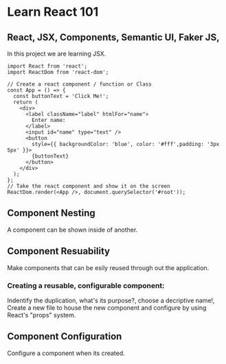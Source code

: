 # Learn React 101

## React, JSX, Components, Semantic UI, Faker JS,

In this project we are learning JSX.

```// Import the React and ReactDom libraries
import React from 'react';
import ReactDom from 'react-dom';

// Create a react component / function or Class
const App = () => {
  const buttonText = 'Click Me!';
  return (
    <div>
      <label className="label" htmlFor="name">
        Enter name:
      </label>
      <input id="name" type="text" />
      <button
        style={{ backgroundColor: 'blue', color: '#fff',padding: '3px 5px' }}>
        {buttonText}
      </button>
    </div>
  );
};
// Take the react component and show it on the screen
ReactDom.render(<App />, document.querySelector('#root'));
```

## Component Nesting

A component can be shown inside of another.

## Component Resuability

Make components that can be esily reused through out the application.

### Creating a reusable, configurable component:

Indentify the duplication, what's its purpose?, choose a decriptive name!, Create a new file to house the new component and configure by using React's "props" system.

## Component Configuration

Configure a component when its created.

